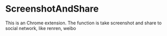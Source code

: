 ScreenshotAndShare
==================

This is an Chrome extension. The function is take screenshot and share to social network, like renren, weibo
